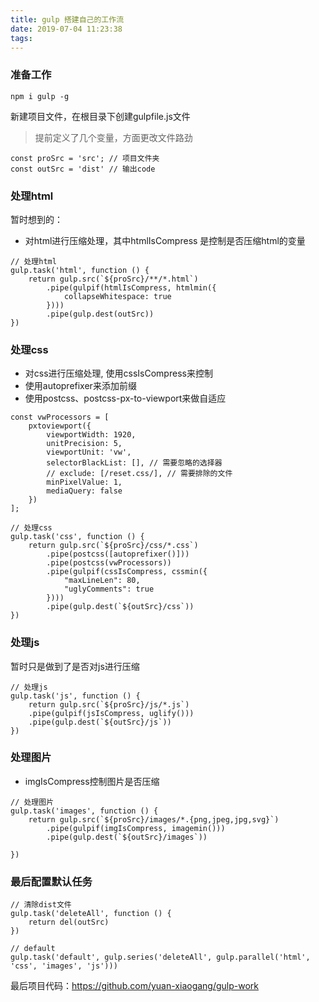 ```yaml
---
title: gulp 搭建自己的工作流
date: 2019-07-04 11:23:38
tags:
---
```


### 准备工作

```
npm i gulp -g
```

新建项目文件，在根目录下创建gulpfile.js文件

> 提前定义了几个变量，方面更改文件路劲
```
const proSrc = 'src'; // 项目文件夹
const outSrc = 'dist' // 输出code
```



<!--more-->


### 处理html

暂时想到的：
 - 对html进行压缩处理，其中htmlIsCompress 是控制是否压缩html的变量

```
// 处理html
gulp.task('html', function () {
    return gulp.src(`${proSrc}/**/*.html`)
        .pipe(gulpif(htmlIsCompress, htmlmin({
            collapseWhitespace: true
        })))
        .pipe(gulp.dest(outSrc))
})
```

### 处理css

- 对css进行压缩处理, 使用cssIsCompress来控制
- 使用autoprefixer来添加前缀
- 使用postcss、postcss-px-to-viewport来做自适应

```
const vwProcessors = [
    pxtoviewport({
        viewportWidth: 1920,
        unitPrecision: 5,
        viewportUnit: 'vw',
        selectorBlackList: [], // 需要忽略的选择器
        // exclude: [/reset.css/], // 需要排除的文件
        minPixelValue: 1,
        mediaQuery: false
    })
];

// 处理css
gulp.task('css', function () {
    return gulp.src(`${proSrc}/css/*.css`)
        .pipe(postcss([autoprefixer()]))
        .pipe(postcss(vwProcessors))
        .pipe(gulpif(cssIsCompress, cssmin({
            "maxLineLen": 80,
            "uglyComments": true
        })))
        .pipe(gulp.dest(`${outSrc}/css`))
})
```

### 处理js

暂时只是做到了是否对js进行压缩

```
// 处理js
gulp.task('js', function () {
    return gulp.src(`${proSrc}/js/*.js`)
    .pipe(gulpif(jsIsCompress, uglify()))
    .pipe(gulp.dest(`${outSrc}/js`))
})
```

### 处理图片

-  imgIsCompress控制图片是否压缩

```
// 处理图片
gulp.task('images', function () {
    return gulp.src(`${proSrc}/images/*.{png,jpeg,jpg,svg}`)
        .pipe(gulpif(imgIsCompress, imagemin()))
        .pipe(gulp.dest(`${outSrc}/images`))

})
```

### 最后配置默认任务

```
// 清除dist文件
gulp.task('deleteAll', function () {
    return del(outSrc)
})

// default
gulp.task('default', gulp.series('deleteAll', gulp.parallel('html', 'css', 'images', 'js')))
```

最后项目代码：https://github.com/yuan-xiaogang/gulp-work